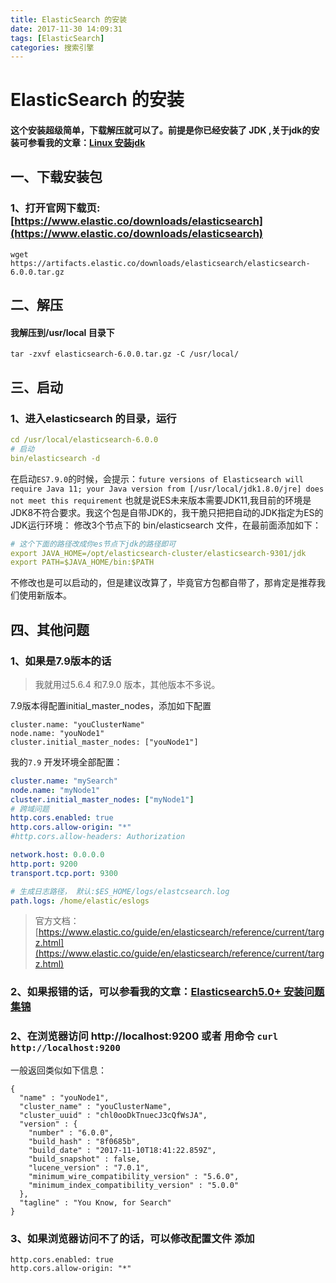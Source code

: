 ```yaml
---
title: ElasticSearch 的安装
date: 2017-11-30 14:09:31
tags: [ElasticSearch]
categories: 搜索引擎
---
```

# ElasticSearch 的安装
#### 这个安装超级简单，下载解压就可以了。前提是你已经安装了 JDK ,关于jdk的安装可参看我的文章：[Linux 安装jdk](http://rstyro.gitee.io/blog/2017/05/13/Linux%20%E5%AE%89%E8%A3%85jdk/)

## 一、下载安装包
### 1、打开官网下载页:[https://www.elastic.co/downloads/elasticsearch](https://www.elastic.co/downloads/elasticsearch)
```
wget https://artifacts.elastic.co/downloads/elasticsearch/elasticsearch-6.0.0.tar.gz
```

## 二、解压

#### 我解压到/usr/local 目录下
```
tar -zxvf elasticsearch-6.0.0.tar.gz -C /usr/local/
```

## 三、启动

### 1、进入elasticsearch 的目录，运行
```yml
cd /usr/local/elasticsearch-6.0.0
# 启动
bin/elasticsearch -d 
```

在启动`ES7.9.0`的时候，会提示：`future versions of Elasticsearch will require Java 11; your Java version from [/usr/local/jdk1.8.0/jre] does not meet this requirement` 也就是说ES未来版本需要JDK11,我目前的环境是JDK8不符合要求。我这个包是自带JDK的，我干脆只把把自动的JDK指定为ES的JDK运行环境：
修改3个节点下的 bin/elasticsearch 文件，在最前面添加如下：
```yml
# 这个下面的路径改成你es节点下jdk的路径即可
export JAVA_HOME=/opt/elasticsearch-cluster/elasticsearch-9301/jdk
export PATH=$JAVA_HOME/bin:$PATH
```
不修改也是可以启动的，但是建议改算了，毕竟官方包都自带了，那肯定是推荐我们使用新版本。


## 四、其他问题

### 1、如果是7.9版本的话
> 我就用过5.6.4 和7.9.0 版本，其他版本不多说。

7.9版本得配置initial_master_nodes，添加如下配置

```
cluster.name: "youClusterName"
node.name: "youNode1"
cluster.initial_master_nodes: ["youNode1"]
```

我的`7.9` 开发环境全部配置：
```yml
cluster.name: "mySearch"
node.name: "myNode1"
cluster.initial_master_nodes: ["myNode1"]
# 跨域问题
http.cors.enabled: true
http.cors.allow-origin: "*"
#http.cors.allow-headers: Authorization

network.host: 0.0.0.0
http.port: 9200
transport.tcp.port: 9300

# 生成日志路径， 默认:$ES_HOME/logs/elastcsearch.log
path.logs: /home/elastic/eslogs
```

> 官方文档：[https://www.elastic.co/guide/en/elasticsearch/reference/current/targz.html](https://www.elastic.co/guide/en/elasticsearch/reference/current/targz.html)

### 2、如果报错的话，可以参看我的文章：[Elasticsearch5.0+ 安装问题集锦](http://rstyro.gitee.io/blog/2017/11/30/Elasticsearch5.0+%20%E5%AE%89%E8%A3%85%E9%97%AE%E9%A2%98%E9%9B%86%E9%94%A6/)

### 2、在浏览器访问 http://localhost:9200 或者 用命令 `curl http://localhost:9200`
一般返回类似如下信息：
```
{
  "name" : "youNode1",
  "cluster_name" : "youClusterName",
  "cluster_uuid" : "chl0ooDkTnuecJ3cQfWsJA",
  "version" : {
    "number" : "6.0.0",
    "build_hash" : "8f0685b",
    "build_date" : "2017-11-10T18:41:22.859Z",
    "build_snapshot" : false,
    "lucene_version" : "7.0.1",
    "minimum_wire_compatibility_version" : "5.6.0",
    "minimum_index_compatibility_version" : "5.0.0"
  },
  "tagline" : "You Know, for Search"
}

```
### 3、如果浏览器访问不了的话，可以修改配置文件 添加
```
http.cors.enabled: true
http.cors.allow-origin: "*"
```

